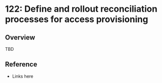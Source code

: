 # 122: Define and rollout reconciliation processes for access provisioning

## Overview

TBD

## Reference

* Links here

